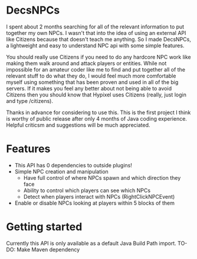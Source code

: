 # DecsNPCs
I spent about 2 months searching for all of the relevant information to put together my own NPCs. I wasn't that into the idea of using an external API like Citizens because that doesn't teach me anything. So I made DecsNPCs, a lightweight and easy to understand NPC api with some simple features.

You should really use Citizens if you need to do any hardcore NPC work like making them walk around and attack players or entities. While not impossible for an amateur coder like me to find and put together all of the relevant stuff to do what they do, I would feel much more comfortable myself using something that has been proven and used in all of the big servers. If it makes you feel any better about not being able to avoid Citizens then you should know that Hypixel uses Citizens (really, just login and type /citizens).

Thanks in advance for considering to use this. This is the first project I think is worthy of public release after only 4 months of Java coding experience. Helpful criticsm and suggestions will be much appreciated.

# Features
* This API has 0 dependencies to outside plugins!
* Simple NPC creation and manipulation
  * Have full control of where NPCs spawn and which direction they face
  * Ability to control which players can see which NPCs
  * Detect when players interact with NPCs (RightClickNPCEvent)
* Enable or disable NPCs looking at players within 5 blocks of them

# Getting started
Currently this API is only available as a default Java Build Path import.
TO-DO: Make Maven dependency
